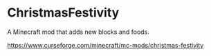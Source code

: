 # ChristmasFestivity
A Minecraft mod that adds new blocks and foods.

https://www.curseforge.com/minecraft/mc-mods/christmas-festivity
